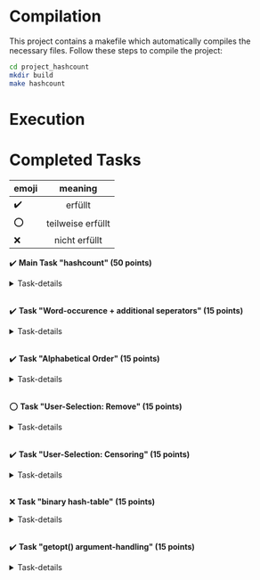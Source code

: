 # Compilation

This project contains a makefile which automatically compiles the necessary files.
Follow these steps to compile the project:

```bash
cd project_hashcount
mkdir build
make hashcount
```

# Execution

# Completed Tasks

| emoji                 | meaning           |
| -------------         |:-------------:    |
| :heavy_check_mark:    | erfüllt           |
| :o:                   | teilweise erfüllt |
| :x:                   | nicht erfüllt     |

:heavy_check_mark: **Main Task "hashcount" (50 points)**
<details>
<summary> Task-details </summary>

  * Open a text file and read the text row by row.
  * Separate words by these characters:
    * Space ( )
    * Dot (.)
    * new line (\n)
  * Store the values in a hashtable using dynamic linked lists.
  * Use the sum of character values as value to be hashed. E.g. Cat = (67+97+116) % 23
  * Words shall be stored in dynamically allocated memory
  * Select a good spreading hash value
  * Print out the hash in a readable way. E.g. max 10 words per row.
</details>
<br>

:heavy_check_mark: **Task "Word-occurence + additional seperators" (15 points)**
<details>
<summary> Task-details </summary>

  * The occurrence of words shall be counted instead of multiple entries in the list. (see example output)
  * Add additional word separators:
  ** semicolon (;)
  ** colon (:)
  ** comma (,)
  ** question mark (?)
  ** tab (\t)
</details>
<br>

:heavy_check_mark: **Task "Alphabetical Order" (15 points)**
<details>
<summary> Task-details </summary>

  * The lists shall always retain alphabetic order.
</details>
<br>

:o: **Task "User-Selection: Remove" (15 points)**
<details>
<summary> Task-details </summary>

  * Give the user a choice to select one bucket to output separately.
Print out the entries in the Bucket.
  * Let the user select one or more buckets and remove all words from the text which do not match to these selected buckets and write it to a new text file.  
</details>
<br>

:heavy_check_mark: **Task "User-Selection: Censoring" (15 points)**
<details>
<summary> Task-details </summary>

  * Let the user select one or more buckets and censor all words from the text which match to these selected buckets and write it to a new text file.  
  * All word separators shall be copied to the new file in the correct places.
</details>
<br>
  
:x: **Task "binary hash-table" (15 points)**
<details>
<summary> Task-details </summary>

  * Store the hash in a **binary** file
  * Read and populate the hash from a file and append/count new words into it when the user wants to do this.
</details>
<br>

:heavy_check_mark: **Task "getopt() argument-handling" (15 points)**
<details>
<summary> Task-details </summary>

  * The program arguments are handled by `getopt(3)`.
</details>
<br>